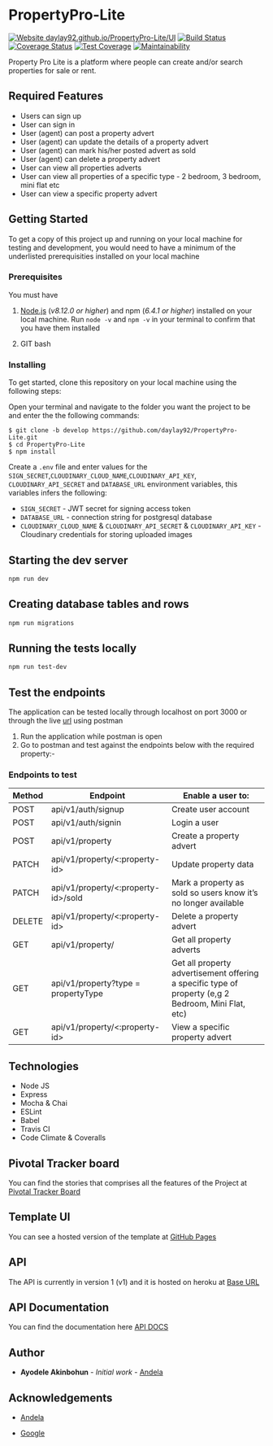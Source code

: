 # PropertyPro-Lite
[![Website daylay92.github.io/PropertyPro-Lite/UI](https://img.shields.io/website-up-down-green-red/https/daylay92.github.io/PropertyPro-Lite/UI.svg)](https://daylay92.github.io/PropertyPro-Lite/UI/)
[![Build Status](https://travis-ci.org/daylay92/PropertyPro-Lite.svg?branch=develop)](https://travis-ci.org/daylay92/PropertyPro-Lite)
[![Coverage Status](https://coveralls.io/repos/github/daylay92/PropertyPro-Lite/badge.svg?branch=develop)](https://coveralls.io/github/daylay92/PropertyPro-Lite?branch=develop)
[![Test Coverage](https://api.codeclimate.com/v1/badges/b0434f953d7534ab7c6d/test_coverage)](https://codeclimate.com/github/daylay92/PropertyPro-Lite/test_coverage)
[![Maintainability](https://api.codeclimate.com/v1/badges/b0434f953d7534ab7c6d/maintainability)](https://codeclimate.com/github/daylay92/PropertyPro-Lite/maintainability)


Property Pro Lite is a platform where people can create and/or search properties for sale or rent.

## Required Features

- Users can sign up
- User can sign in
- User (agent) can post a property advert
- User (agent) can update the details of a property advert
- User (agent) can mark his/her posted advert as sold
- User (agent) can delete a property advert
- User can view all properties adverts
- User can view all properties of a specific type - 2 bedroom, 3 bedroom, mini flat etc
- User can view a specific property advert

## Getting Started

To get a copy of this project up and running on your local machine for testing and development, you would need to have a minimum of the underlisted prerequisities installed on your local machine

### Prerequisites

You must have

1. [Node.js](https://nodejs.org/) (_v8.12.0 or higher_) and npm (_6.4.1 or higher_) installed on your local machine. Run `node -v` and `npm -v` in your terminal to confirm that you have them installed

2. GIT bash

### Installing

To get started, clone this repository on your local machine using the following steps:

Open your terminal and navigate to the folder you want the project to be and enter the the following commands:

```
$ git clone -b develop https://github.com/daylay92/PropertyPro-Lite.git
$ cd PropertyPro-Lite
$ npm install
```

Create a `.env` file and enter values for the `SIGN_SECRET`,`CLOUDINARY_CLOUD_NAME`,`CLOUDINARY_API_KEY`,  `CLOUDINARY_API_SECRET` and `DATABASE_URL` environment variables, this variables infers the following: 

- `SIGN_SECRET` -  JWT secret for signing access token
- `DATABASE_URL` - connection string for postgresql database
- `CLOUDINARY_CLOUD_NAME` & `CLOUDINARY_API_SECRET` & `CLOUDINARY_API_KEY` -  Cloudinary credentials for storing uploaded images

## Starting the dev server

```bash
npm run dev
```
## Creating database tables and rows
```bash
npm run migrations
```
## Running the tests locally

```bash
npm run test-dev
```
## Test the endpoints

The application can be tested locally through localhost on port 3000 or through the live [url](https://propertypro-l-ite.herokuapp.com/) using postman

1. Run the application while postman is open
2. Go to postman and test against the endpoints below with the required property:-

### Endpoints to test

Method        | Endpoint      | Enable a user to: |
------------- | ------------- | ---------------
POST  | api/v1/auth/signup  | Create user account  |
POST  | api/v1/auth/signin  | Login a user |
POST  | api/v1/property  | Create a property advert |
PATCH  | api/v1/property/<:property-id>  | Update property data |
PATCH  | api/v1/property/<:property-id>/sold  | Mark a property as sold so users know it’s no longer available |
DELETE  | api/v1/property/<:property-id>  | Delete a property advert |
GET  | api/v1/property/ | Get all property adverts |
GET  | api/v1/property?type =​ propertyType  | Get all property advertisement offering a specific type of property (e,g 2 Bedroom, Mini Flat, etc) |
GET  | api/v1/property/<:property-id>  | View a specific property advert |


## Technologies

- Node JS
- Express
- Mocha & Chai
- ESLint
- Babel
- Travis CI
- Code Climate & Coveralls

## Pivotal Tracker board
You can find the stories that comprises all the features of the Project at [Pivotal Tracker Board](https://www.pivotaltracker.com/n/projects/2354238)


## Template UI

You can see a hosted version of the template at [GitHub Pages](http://daylay92.github.io/PropertyPro-Lite/UI/)

## API

The API is currently in version 1 (v1) and it is hosted on heroku at [Base URL](https://propertypro-l-ite.herokuapp.com/api/v1/)

## API Documentation
You can find the documentation here [API DOCS](https://propertypro-l-ite.herokuapp.com/api/v1/api-docs)

## Author

- **Ayodele Akinbohun** - _Initial work_ - [Andela](https://andela.com/)


## Acknowledgements

* [Andela](https://andela.com/)

* [Google](https://google.com/)

